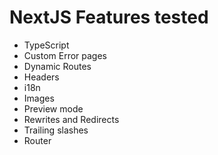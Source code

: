 # NextJS Features tested

- TypeScript
- Custom Error pages
- Dynamic Routes
- Headers
- i18n
- Images
- Preview mode
- Rewrites and Redirects
- Trailing slashes
- Router
